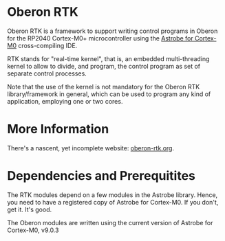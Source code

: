 # Oberon RTK

Oberon RTK is a framework to support writing control programs in Oberon for the RP2040 Cortex-M0+ microcontroller using the [Astrobe for Cortex-M0](https://www.astrobe.com) cross-compiling IDE.

RTK stands for "real-time kernel", that is, an embedded multi-threading kernel to allow to divide, and program, the control program as set of separate control processes.

Note that the use of the kernel is not mandatory for the Oberon RTK library/framework in general, which can be used to program any kind of application, employing one or two cores.

# More Information

There's a nascent, yet incomplete website: [oberon-rtk.org](https://oberon-rtk.org).

# Dependencies and Prerequitites

The RTK modules depend on a few modules in the Astrobe library. Hence, you need to have a registered copy of Astrobe for Cortex-M0. If you don't, get it. It's good.

The Oberon modules are written using the current version of Astrobe for Cortex-M0, v9.0.3
